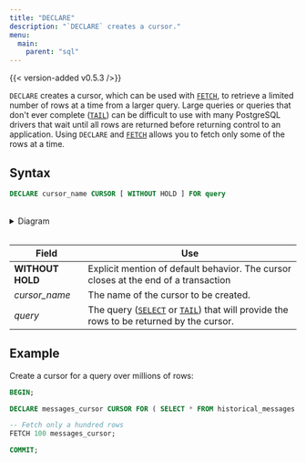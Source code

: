 ```yaml
---
title: "DECLARE"
description: "`DECLARE` creates a cursor."
menu:
  main:
    parent: "sql"
---
```


{{< version-added v0.5.3 />}}

`DECLARE` creates a cursor, which can be used with
[`FETCH`](/sql/fetch), to retrieve a limited number of rows at a time
from a larger query. Large queries or queries that don't ever complete
([`TAIL`](/sql/tail)) can be difficult to use with many PostgreSQL drivers
that wait until all rows are returned before returning control to an
application. Using `DECLARE` and [`FETCH`](/sql/fetch) allows you to
fetch only some of the rows at a time.

## Syntax

```sql
DECLARE cursor_name CURSOR [ WITHOUT HOLD ] FOR query
```

<br/>
<details>
<summary>Diagram</summary>
<br>

{{< diagram "declare.svg" >}}

</details>
<br/>

Field | Use
------|-----
**WITHOUT HOLD** | Explicit mention of default behavior. The cursor closes at the end of a transaction
_cursor&lowbar;name_ | The name of the cursor to be created.
_query_ | The query ([`SELECT`](/sql/select) or [`TAIL`](/sql/tail)) that will provide the rows to be returned by the cursor.

## Example

Create a cursor for a query over millions of rows:

```sql
BEGIN;

DECLARE messages_cursor CURSOR FOR ( SELECT * FROM historical_messages );

-- Fetch only a hundred rows
FETCH 100 messages_cursor;

COMMIT;
```